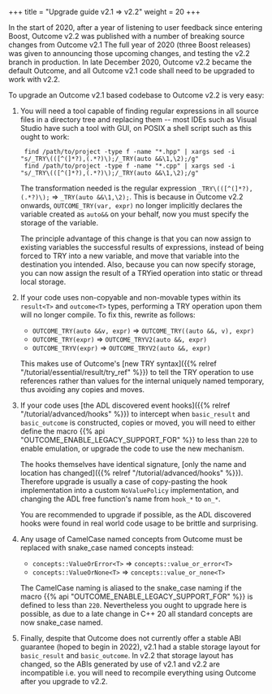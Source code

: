 +++
title = "Upgrade guide v2.1 => v2.2"
weight = 20
+++

In the start of 2020, after a year of listening to user feedback since
entering Boost, Outcome v2.2 was published with a number of breaking source
changes from Outcome v2.1 The full year of 2020 (three Boost releases) was given to
announcing those upcoming changes, and testing the v2.2 branch in
production. In late December 2020, Outcome v2.2 became the default Outcome,
and all Outcome v2.1 code shall need to be upgraded to work with v2.2.

To upgrade an Outcome v2.1 based codebase to Outcome v2.2 is very easy:

1. You will need a tool capable of finding regular expressions in all source
files in a directory tree and replacing them -- most IDEs such as Visual Studio
have such a tool with GUI, on POSIX a shell script such as this ought to work:

        find /path/to/project -type f -name "*.hpp" | xargs sed -i "s/_TRY\(([^(]*?),(.*?)\);/_TRY(auto &&\1,\2);/g"
        find /path/to/project -type f -name "*.cpp" | xargs sed -i "s/_TRY\(([^(]*?),(.*?)\);/_TRY(auto &&\1,\2);/g"

    The transformation needed is the regular expression `_TRY\(([^(]*?),(.*?)\);` =>
    `_TRY(auto &&\1,\2);`. This is because in Outcome v2.2 onwards, `OUTCOME_TRY(var, expr)`
    no longer implicitly declares the variable created as `auto&&` on your behalf,
    now you must specify the storage of the variable.

    The principle advantage of this change is that you can now assign to
    existing variables the successful results of expressions, instead of being
    forced to TRY into a new variable, and move that variable into the destination
    you intended. Also, because you can now specify storage, you can now assign
    the result of a TRYied operation into static or thread local storage.

2. If your code uses non-copyable and non-movable types within its `result<T>`
and `outcome<T>` types, performing a TRY operation upon them will no longer compile.
To fix this, rewrite as follows:

    - `OUTCOME_TRY(auto &&v, expr)` => `OUTCOME_TRY((auto &&, v), expr)`
    - `OUTCOME_TRY(expr)` => `OUTCOME_TRYV2(auto &&, expr)`
    - `OUTCOME_TRYV(expr)` => `OUTCOME_TRYV2(auto &&, expr)`
    
    This makes use of Outcome's [new TRY syntax]({{% relref "/tutorial/essential/result/try_ref" %}})
    to tell the TRY operation to use references rather than values for the internal
    uniquely named temporary, thus avoiding any copies and moves.

3. If your code uses [the ADL discovered event hooks]({{% relref "/tutorial/advanced/hooks" %}})
to intercept when `basic_result` and `basic_outcome` is constructed, copies or
moved, you will need to either define the macro {{% api "OUTCOME_ENABLE_LEGACY_SUPPORT_FOR" %}}
to less than `220` to enable emulation, or upgrade the code to use the new mechanism.

    The hooks themselves have identical signature, [only the name and location has
    changed]({{% relref "/tutorial/advanced/hooks" %}}). Therefore upgrade is usually
    a case of copy-pasting the hook implementation into a custom `NoValuePolicy`
    implementation, and changing the ADL free function's name from `hook_*` to `on_*`.

    You are recommended to upgrade if possible, as the ADL discovered hooks were
    found in real world code usage to be brittle and surprising.

4. Any usage of CamelCase named concepts from Outcome must be replaced with snake_case
named concepts instead:

    - `concepts::ValueOrError<T>` => `concepts::value_or_error<T>`
    - `concepts::ValueOrNone<T>` => `concepts::value_or_none<T>`

    The CamelCase naming is aliased to the snake_case naming if the macro
    {{% api "OUTCOME_ENABLE_LEGACY_SUPPORT_FOR" %}} is defined to less than `220`.
    Nevertheless you ought to upgrade here is possible, as due to a late change
    in C++ 20 all standard concepts are now snake_case named.

5. Finally, despite that Outcome does not currently offer a stable ABI guarantee
(hoped to begin in 2022), v2.1 had a stable storage layout for `basic_result` and
`basic_outcome`. In v2.2 that storage layout has changed, so the ABIs generated by
use of v2.1 and v2.2 are incompatible i.e. you will need to recompile everything
using Outcome after you upgrade to v2.2.
